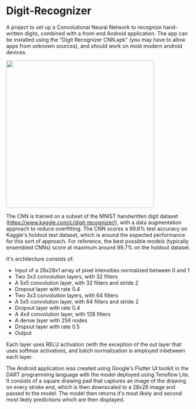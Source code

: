# Digit-Recognizer

A project to set up a Convolutional Neural Network to recognize hand-written digits, combined with a front-end Android application. The app can be installed using the "Digit Recognizer CNN.apk" (you may have to allow apps from unknown sources), and should work on most modern android devices.

<img src="https://i.imgur.com/pWoJnd7.png " data-canonical-src="https://i.imgur.com/pWoJnd7.png " width="400" />

The CNN is trained on a subset of the MNIST handwritten digit dataset (https://www.kaggle.com/c/digit-recognizer/), with a data augmentation approach to reduce overfitting. The CNN scores a 99.6% test accuracy on Kaggle's holdout test dataset, which is around the expected performance for this sort of approach. For reference, the best possible models (typically ensembled CNNs) score at maximum around 99.7% on the holdout dataset. 

It's architecture consists of:

- Input of a 28x28x1 array of pixel intensities normalized between 0 and 1
- Two 3x3 convolution layers, with 32 filters
- A 5x5 convolution layer, with 32 filters and stride 2
- Dropout layer with rate 0.4
- Two 3x3 convolution layers, with 64 filters
- A 5x5 convolution layer, with 64 filters and stride 2
- Dropout layer with rate 0.4
- A 4x4 convolution layer, with 128 filters
- A dense layer with 256 nodes
- Dropout layer with rate 0.5
- Output

Each layer uses RELU activation (with the exception of the out layer that uses softmax activation), and batch normalization is employed inbetween each layer.

The Android application was created using Google's Flutter UI toolkit in the DART programming language with the model deployed using Tensflow Lite. It consists of a square drawing pad that captures an image of the drawing on every stroke end, which is then downscaled to a 28x28 image and passed to the model. The model then returns it's most likely and second most likely predictions which are then displayed.
